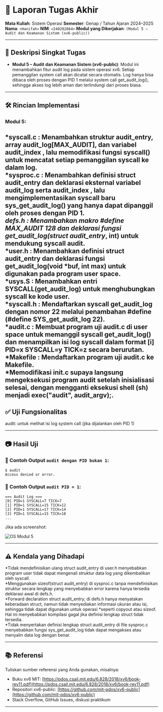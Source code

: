# 📝 Laporan Tugas Akhir

**Mata Kuliah**: Sistem Operasi
**Semester**: Genap / Tahun Ajaran 2024–2025
**Nama**: `<Hanifah>`
**NIM**: `<240202864>`
**Modul yang Dikerjakan**:
`(Modul 5 – Audit dan Keamanan Sistem (xv6-public))`

---

## 📌 Deskripsi Singkat Tugas

* **Modul 5 – Audit dan Keamanan Sistem (xv6-public)**:
Modul ini menambahkan fitur audit log pada sistem operasi xv6. Setiap pemanggilan system call akan dicatat secara otomatis. Log hanya bisa dibaca oleh proses dengan PID 1 melalui system call get_audit_log(), sehingga akses log lebih aman dan terlindungi dari proses biasa.
---

## 🛠️ Rincian Implementasi

### Modul 5:
*syscall.c : Menambahkan struktur audit_entry, array audit_log[MAX_AUDIT], dan variabel audit_index , lalu memodifikasi fungsi syscall() untuk mencatat setiap pemanggilan syscall ke dalam log.  
*sysproc.c : Menambahkan definisi struct audit_entry dan deklarasi eksternal variabel audit_log serta audit_index , lalu mengimplementasikan syscall baru sys_get_audit_log() yang hanya dapat dipanggil oleh proses dengan PID 1.  
*defs.h : Menambahkan makro #define MAX_AUDIT 128 dan deklarasi fungsi get_audit_log(struct audit_entry*, int) untuk mendukung syscall audit.  
*user.h : Menambahkan definisi struct audit_entry dan deklarasi fungsi get_audit_log(void *buf, int max) untuk digunakan pada program user space.  
*usys.S : Menambahkan entri SYSCALL(get_audit_log) untuk menghubungkan syscall ke kode user.  
*syscall.h : Mendaftarkan syscall get_audit_log dengan nomor 22 melalui penambahan #define (#define SYS_get_audit_log 22).  
*audit.c : Membuat program uji audit.c di user space untuk memanggil syscall get_audit_log() dan menampilkan isi log syscall dalam format [i] PID=x SYSCALL=y         TICK=z secara berurutan.  
*Makefile : Mendaftarkan program uji audit.c ke Makefile.  
*Memodifikasi init.c supaya langsung mengeksekusi program audit setelah inisialisasi selesai, dengan mengganti eksekusi shell (sh) menjadi exec("audit", audit_argv);.  
---

## ✅ Uji Fungsionalitas

audit: untuk melihat isi log system call (jika dijalankan oleh PID 1)

---

## 📷 Hasil Uji

### 📍 Contoh Output `audit dengan PID bukan 1`:

```
$ audit
Access denied or error. 
```

### 📍 Contoh Output `audit PID = 1`:

```
=== Audit Log ===
[0] PID=1 SYSCALL=7 TICK=7
[1] PID=1 SYSCALL=15 TICK=12
[2] PID=1 SYSCALL=17 TICK=14
[3] PID=1 SYSCALL=15 TICK=18
...

```

Jika ada screenshot:

![OS Modul 5](https://github.com/user-attachments/assets/f907a365-e4ca-4266-b6d1-e3681221569a)


---

## ⚠️ Kendala yang Dihadapi

*Tidak mendefinisikan ulang struct audit_entry di user.h menyebabkan program user tidak dapat mengenali struktur data log yang dikembalikan oleh syscall.  
*Menggunakan sizeof(struct audit_entry) di sysproc.c tanpa mendefinisikan struktur secara lengkap yang menyebabkan error karena hanya tersedia deklarasi awal di defs.h.  
*Forward declaration struct audit_entry; di defs.h hanya menyatakan keberadaan struct, namun tidak menyediakan informasi ukuran atau isi, sehingga tidak dapat digunakan untuk operasi   *seperti copyout atau sizeof. Hal ini menyebabkan kompilasi gagal jika definisi lengkap struct tidak tersedia.  
*Tidak menyertakan definisi lengkap struct audit_entry di file sysproc.c menyebabkan fungsi sys_get_audit_log tidak dapat mengakses atau menyalin data log dengan benar.  

---

## 📚 Referensi

Tuliskan sumber referensi yang Anda gunakan, misalnya:

* Buku xv6 MIT: [https://pdos.csail.mit.edu/6.828/2018/xv6/book-rev11.pdf](https://pdos.csail.mit.edu/6.828/2018/xv6/book-rev11.pdf)
* Repositori xv6-public: [https://github.com/mit-pdos/xv6-public](https://github.com/mit-pdos/xv6-public)
* Stack Overflow, GitHub Issues, diskusi praktikum

---

